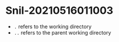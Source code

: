 # Snil-20210516011003

- `.` refers to the working directory  
- `..` refers to the parent working directory